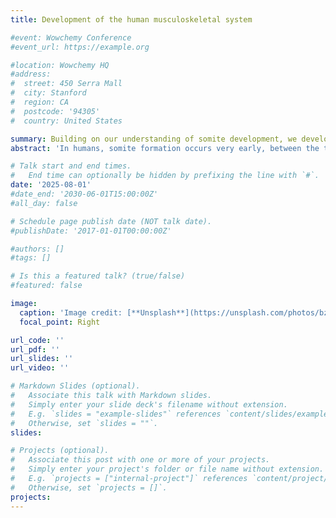 ```yaml
---
title: Development of the human musculoskeletal system

#event: Wowchemy Conference
#event_url: https://example.org

#location: Wowchemy HQ
#address:
#  street: 450 Serra Mall
#  city: Stanford
#  region: CA
#  postcode: '94305'
#  country: United States

summary: Building on our understanding of somite development, we developed a protocol to efficiently differentiate murine and human pluripotent stem cells (PSCs) into PSM in vitro. Using reporter lines expressing fluorescent markers, we demonstrated that the oscillations of the segmentation clock can be reproduced in vitro from human iPS cells differentiated into PSM, thus identifying the human segmentation clock for the first time. These studies highlighted the significant level of conservation of this mechanism in mammals. We then developed three-dimensional (3D) culture systems of human iPS cells that recapitulate somite formation, demonstrating the remarkable self-organizing properties of these structures in vitro. We developed two 3D differentiation systems for human paraxial mesoderm one that recapitulates embryonic elongation in vitro (segmentoids) and the other that allows the production of human paraxial mesoderm capable of segmenting into somites in vitro (somitoids). The human PSM generated in vitro using these protocols is very similar to that of mouse embryos, making it a remarkable model for studying somitogenesis in humans, which would not be feasible with embryonic tissues. Using these in vitro systems, our work challenged the classical view of the antero-posterior compartmentalization of somites, a crucial process for the formation of the vertebral column and the segmentation of the peripheral nervous system. We have shown that this process relies on a cellular sorting mechanism periodically triggered by the segmentation clock, thus ensuring the coordination of somite formation and their anteroposterior compartments. 
abstract: 'In humans, somite formation occurs very early, between the third and fifth week after conception, at a time when most women are still unaware that they are pregnant. As a result, very few embryos have been studied at these stages, and we know virtually nothing about human somitogenesis. My laboratory identified the MESP2 gene, associated with the segmentation clock, as a major cause of Jarcho-Levine syndrome (spondylothoracic dysplasia), one of the most common forms of congenital scoliosis20. This work suggested the conservation of the segmentation clock in the human embryo.'

# Talk start and end times.
#   End time can optionally be hidden by prefixing the line with `#`.
date: '2025-08-01'
#date_end: '2030-06-01T15:00:00Z'
#all_day: false

# Schedule page publish date (NOT talk date).
#publishDate: '2017-01-01T00:00:00Z'

#authors: []
#tags: []

# Is this a featured talk? (true/false)
#featured: false

image:
  caption: 'Image credit: [**Unsplash**](https://unsplash.com/photos/bzdhc5b3Bxs)'
  focal_point: Right

url_code: ''
url_pdf: ''
url_slides: ''
url_video: ''

# Markdown Slides (optional).
#   Associate this talk with Markdown slides.
#   Simply enter your slide deck's filename without extension.
#   E.g. `slides = "example-slides"` references `content/slides/example-slides.md`.
#   Otherwise, set `slides = ""`.
slides:

# Projects (optional).
#   Associate this post with one or more of your projects.
#   Simply enter your project's folder or file name without extension.
#   E.g. `projects = ["internal-project"]` references `content/project/deep-learning/index.md`.
#   Otherwise, set `projects = []`.
projects:
---
```

